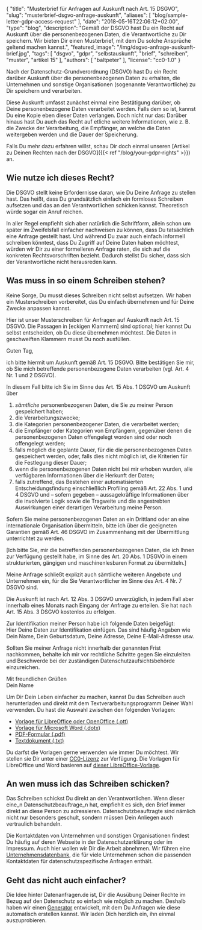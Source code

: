{
    "title": "Musterbrief für Anfragen auf Auskunft nach Art. 15 DSGVO",
    "slug": "musterbrief-dsgvo-anfrage-auskunft",
    "aliases": [ "blog/sample-letter-gdpr-access-request" ],
    "date": "2018-05-16T22:06:12+02:00",
	"type": "blog",
	"description": "Gemäß der DSGVO hast Du ein Recht auf Auskunft über die personenbezogenen Daten, die Verantwortliche zu Dir speichern. Wir bieten Dir einen Musterbrief, mit dem Du solche Ansprüche geltend machen kannst.",
	"featured_image": "/img/dsgvo-anfrage-auskunft-brief.jpg",
    "tags": [ "dsgvo", "gdpr", "selbstauskunft", "brief", "schreiben", "muster", "artikel 15" ],
    "authors": [ "baltpeter" ],
    "license": "cc0-1.0"
}

Nach der Datenschutz-Grundverordnung (DSGVO) hast Du ein Recht darüber Auskunft über die personenbezogenen Daten zu erhalten, die Unternehmen und sonstige Organisationen (sogenannte Verantwortliche) zu Dir speichern und verarbeiten.

Diese Auskunft umfasst zunächst einmal eine Bestätigung darüber, ob Deine personenbezogene Daten verarbeitet werden. Falls dem so ist, kannst Du eine Kopie eben dieser Daten verlangen. Doch nicht nur das: Darüber hinaus hast Du auch das Recht auf etliche weitere Informationen, wie z.&nbsp;B. die Zwecke der Verarbeitung, die Empfänger, an welche die Daten weitergeben werden und die Dauer der Speicherung.

Falls Du mehr dazu erfahren willst, schau Dir doch einmal unseren [Artikel zu Deinen Rechten nach der DSGVO]({{< ref "/blog/your-gdpr-rights" >}}) an.

## Wie nutze ich dieses Recht?

Die DSGVO stellt keine Erfordernisse daran, wie Du Deine Anfrage zu stellen hast. Das heißt, dass Du grundsätzlich einfach ein formloses Schreiben aufsetzen und das an den Verantwortlichen schicken kannst. Theoretisch würde sogar ein Anruf reichen.

In aller Regel empfiehlt sich aber natürlich die Schriftform, allein schon um später im Zweifelsfall einfacher nachweisen zu können, dass Du tatsächlich eine Anfrage gestellt hast. Und während Du zwar auch einfach informell schreiben könntest, dass Du Zugriff auf Deine Daten haben möchtest, würden wir Dir zu einer formelleren Anfrage raten, die sich auf die konkreten Rechtsvorschriften bezieht. Dadurch stellst Du sicher, dass sich der Verantwortliche nicht herausreden kann.

## Was muss in so einem Schreiben stehen?

Keine Sorge, Du musst dieses Schreiben nicht selbst aufsetzen. Wir haben ein Musterschreiben vorbereitet, das Du einfach übernehmen und für Deine Zwecke anpassen kannst.

Hier ist unser Musterschreiben für Anfragen auf Auskunft nach Art. 15 DSGVO. Die Passagen in [eckigen Klammern] sind optional; hier kannst Du selbst entscheiden, ob Du diese übernehmen möchtest. Die Daten in <span class="blog-letter-fill-in">geschweiften Klammern</span> musst Du noch ausfüllen.

<div class="blog-letter">
<p>Guten Tag,</p>

<p>ich bitte hiermit um Auskunft gemäß Art. 15 DSGVO. Bitte bestätigen Sie mir, ob Sie mich betreffende personenbezogene Daten verarbeiten (vgl. Art. 4 Nr. 1 und 2 DSGVO).</p>

<p>In diesem Fall bitte ich Sie im Sinne des Art. 15 Abs. 1 DSGVO um Auskunft über</p>
<ol>
<li><em>sämtliche</em> personenbezogenen Daten, die Sie zu meiner Person gespeichert haben;</li>
<li>die Verarbeitungszwecke;</li>
<li>die Kategorien personenbezogener Daten, die verarbeitet werden;</li>
<li>die Empfänger oder Kategorien von Empfängern, gegenüber denen die personenbezogenen Daten offengelegt worden sind oder noch offengelegt werden;</li>
<li>falls möglich die geplante Dauer, für die die personenbezogenen Daten gespeichert werden, oder, falls dies nicht möglich ist, die Kriterien für die Festlegung dieser Dauer;</li>
<li>wenn die personenbezogenen Daten nicht bei mir erhoben wurden, alle verfügbaren Informationen über die Herkunft der Daten;</li>
<li>falls zutreffend, das Bestehen einer automatisierten Entscheidungsfindung einschließlich Profiling gemäß Art. 22 Abs. 1 und 4 DSGVO und – sofern gegeben – aussagekräftige Informationen über die involvierte Logik sowie die Tragweite und die angestrebten Auswirkungen einer derartigen Verarbeitung meine Person.
</ol>

<p>Sofern Sie meine personenbezogenen Daten an ein Drittland oder an eine internationale Organisation übermitteln, bitte ich über die geeigneten Garantien gemäß Art. 46 DSGVO im Zusammenhang mit der Übermittlung unterrichtet zu werden.</p>

<p>[Ich bitte Sie, mir die betreffenden personenbezogenen Daten, die ich Ihnen zur Verfügung gestellt habe, im Sinne des Art. 20 Abs. 1 DSGVO in einem strukturierten, gängigen und maschinenlesbaren Format zu übermitteln.]</p>

<p>Meine Anfrage schließt explizit auch sämtliche weiteren Angebote und Unternehmen ein, für die Sie Verantwortlicher im Sinne des Art. 4 Nr. 7 DSGVO sind.</p>

<p>Die Auskunft ist nach Art. 12 Abs. 3 DSGVO unverzüglich, in jedem Fall aber innerhalb eines Monats nach Eingang der Anfrage zu erteilen. Sie hat nach Art. 15 Abs. 3 DSGVO kostenlos zu erfolgen.</p>

<p>Zur Identifikation meiner Person habe ich folgende Daten beigefügt:<br>
<span class="blog-letter-fill-in">Hier Deine Daten zur Identifikation einfügen. Das sind häufig Angaben wie Dein Name, Dein Geburtsdatum, Deine Adresse, Deine E-Mail-Adresse usw.</span></p>

<p>Sollten Sie meiner Anfrage nicht innerhalb der genannten Frist nachkommen, behalte ich mir vor rechtliche Schritte gegen Sie einzuleiten und Beschwerde bei der zuständigen Datenschutzaufsichtsbehörde einzureichen.</p>

<p>Mit freundlichen Grüßen<br>
<span class="blog-letter-fill-in">Dein Name</span></p>
</div>

Um Dir Dein Leben einfacher zu machen, kannst Du das Schreiben auch herunterladen und direkt mit dem Textverarbeitungsprogramm Deiner Wahl verwenden. Du hast die Auswahl zwischen den folgenden Vorlagen:<!-- TODO: Host these ourselves and give them some nice buttons. -->

* [Vorlage für LibreOffice oder OpenOffice (.ott)](/downloads/musterschreiben-dsgvo-auskunft-datenanfragen.de.ott)
* [Vorlage für Microsoft Word (.dotx)](/downloads/musterschreiben-dsgvo-auskunft-datenanfragen.de.dotx)
* [PDF-Formular (.pdf)](/downloads/musterschreiben-dsgvo-auskunft-datenanfragen.de.pdf)
* [Textdokument (.txt)](/downloads/musterschreiben-dsgvo-auskunft-datenanfragen.de.txt)

Du darfst die Vorlagen gerne verwenden wie immer Du möchtest. Wir stellen sie Dir unter einer [CC0-Lizenz](https://creativecommons.org/publicdomain/zero/1.0/) zur Verfügung. Die Vorlagen für LibreOffice und Word basieren auf [dieser LibreOffice-Vorlage](https://extensions.libreoffice.org/templates/geschaeftsbrief-din-5008-2011-b-a4-ib).

## An wen muss ich das Schreiben schicken?

Das Schreiben schickst Du direkt an den Verantwortlichen. Wenn dieser eine_n Datenschutzbeauftrage_n hat, empfiehlt es sich, den Brief immer direkt an diese Person zu adressieren. Datenschutzbeauftragte sind nämlich nicht nur besonders geschult, sondern müssen Dein Anliegen auch vertraulich behandeln.

Die Kontaktdaten von Unternehmen und sonstigen Organisationen findest Du häufig auf deren Webseite in der Datenschutzerklärung oder im Impressum. Auch hier wollen wir Dir die Arbeit abnehmen. Wir führen eine [Unternehmensdatenbank](/company), die für viele Unternehmen schon die passenden Kontaktdaten für datenschutzspezifische Anfragen enthält.

## Geht das nicht auch einfacher?

Die Idee hinter Datenanfragen.de ist, Dir die Ausübung Deiner Rechte im Bezug auf den Datenschutz so einfach wie möglich zu machen. Deshalb haben wir einen [Generator](/generator) entwickelt, mit dem Du Anfragen wie diese automatisch erstellen kannst. Wir laden Dich herzlich ein, ihn einmal auszuprobieren.
